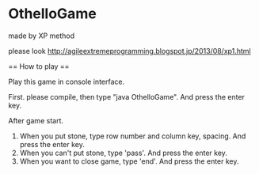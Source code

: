 OthelloGame
===========

made by XP method

please look 
  http://agileextremeprogramming.blogspot.jp/2013/08/xp1.html
  
== How to play ==

Play this game in console interface.

First. please compile, then type "java OthelloGame". And press the enter key.

After game start.

1. When you put stone, type row number and column key, spacing. And press the enter key.
2. When you can't put stone, type 'pass'. And press the enter key.
3. When you want to close game, type 'end'. And press the enter key.


